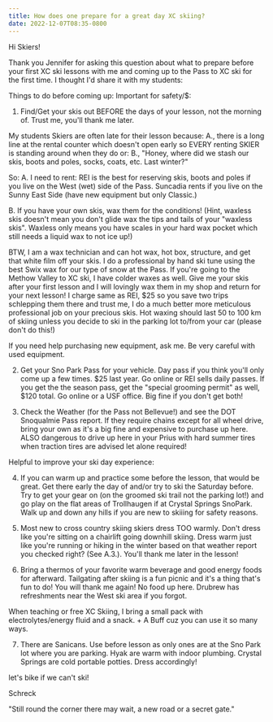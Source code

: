 ```yaml
---
title: How does one prepare for a great day XC skiing?
date: 2022-12-07T08:35-0800
---
```

Hi Skiers!

Thank you Jennifer for asking this question about what to prepare before your first XC ski lessons with me and coming up to the Pass to XC ski for the first time.  I thought I'd share it with my students:


Things to do before coming up:
Important for safety/$:

1.  Find/Get your skis out BEFORE the days of your lesson, not the morning of. Trust me, you'll thank me later. 

My students Skiers are often late for their lesson because:
 A., there is a long line at the rental counter which doesn't open early so EVERY renting SKIER is standing around when they do or:
 B., "Honey, where did we stash our skis, boots and poles, socks, coats, etc. Last winter?" 

So:
A. I need to rent:  REI is the best for reserving skis, boots and poles if you live on the West (wet) side of the Pass.  Suncadia rents if you live on the Sunny East Side (have new equipment but only Classic.)

B.  If you have your own skis, wax them for the conditions! (Hint, waxless skis doesn't mean you don't glide wax the tips and tails of your "waxless skis".  Waxless only means you have scales in your hard wax pocket which still needs a liquid wax to not ice up!)

 BTW, I am a wax technician and can hot wax, hot box, structure, and get that white film off your skis. I  do a professional by hand ski tune using the best Swix wax for our type of snow at the Pass. If you're going to the Methow Valley to XC ski, I have colder waxes as well. Give me your skis after your first lesson and I will lovingly wax them in my shop and return for your next lesson! I charge same as REI, $25 so you save two trips schlepping them there and trust me, I do a much better more meticulous professional job on your precious skis. Hot waxing should last 50 to 100 km of skiing unless you decide to ski in the parking lot to/from your car (please don't do this!)

 If you need help purchasing new equipment, ask me. Be very careful with used equipment. 

2.  Get your Sno Park Pass for your vehicle. Day pass if you think you'll only come up a few times. $25 last year. Go online or REI sells daily passes.
 If you get the the season pass, get the "special grooming permit" as well, $120 total. Go online or a USF office. Big fine if you don't get both!

3. Check the Weather (for the Pass not Bellevue!) and see the DOT Snoqualmie Pass report.  If they require chains except for all wheel  drive, bring your own as it's a big fine and expensive to purchase up here. ALSO dangerous to drive up here in your Prius with hard summer tires when traction tires are advised let alone required!

Helpful to improve your ski day experience:

4.  If you can warm up and practice some before the lesson,  that would be great. Get there early the day of and/or try to ski the Saturday before. 
Try to get your gear on (on the groomed ski trail not the parking lot!) and go play on the flat areas of Trollhaugen if at Crystal Springs SnoPark.  Walk up and down any hills if you are new to skiiing for safety reasons.

5.  Most new to cross country skiing skiers dress TOO warmly. Don't dress like you're sitting on a chairlift going downhill skiing.  Dress warm just like you're running or hiking in the winter based on that weather report you checked right?  (See A.3.).  You'll thank me later in the lesson!

6. Bring a thermos of your favorite warm beverage and good energy foods for afterward. Tailgating after skiing is a fun picnic and it's a thing that's fun to do! You will thank me again! No food up here. 
Drubrew has refreshments near the West ski area if you forgot. 

When teaching or free XC Skiing, I bring a small pack with electrolytes/energy fluid and a snack.  + A Buff cuz you can use it so many ways.

7. There are Sanicans. Use before lesson as only ones are at the Sno Park lot where you are parking. Hyak are warm with indoor plumbing.  Crystal Springs are cold portable potties.  Dress accordingly!

let's bike if we can't ski!

Schreck

"Still round the corner there may wait,
a new road or a secret gate."
